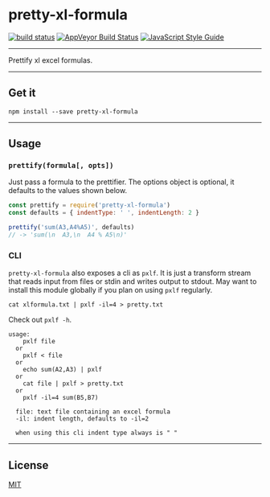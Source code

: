 # pretty-xl-formula

[![build status](http://img.shields.io/travis/chiefbiiko/pretty-xl-formula.svg?style=flat)](http://travis-ci.org/chiefbiiko/pretty-xl-formula) [![AppVeyor Build Status](https://ci.appveyor.com/api/projects/status/github/chiefbiiko/pretty-xl-formula?branch=master&svg=true)](https://ci.appveyor.com/project/chiefbiiko/pretty-xl-formula) [![JavaScript Style Guide](https://img.shields.io/badge/code_style-standard-brightgreen.svg)](https://standardjs.com)


***

Prettify xl excel formulas.

***

## Get it

```
npm install --save pretty-xl-formula
```

***

## Usage

### `prettify(formula[, opts])`

Just pass a formula to the prettifier. The options object is optional, it defaults to the values shown below.

```js
const prettify = require('pretty-xl-formula')
const defaults = { indentType: ' ', indentLength: 2 }

prettify('sum(A3,A4%A5)', defaults)
// -> 'sum(\n  A3,\n  A4 % A5\n)'
```

### CLI

`pretty-xl-formula` also exposes a cli as `pxlf`. It is just a transform stream that reads input from files or stdin and writes output to stdout. May want to install this module globally if you plan on using `pxlf` regularly.

```
cat xlformula.txt | pxlf -il=4 > pretty.txt
```

Check out `pxlf -h`.

```
usage:
    pxlf file
  or
    pxlf < file
  or
    echo sum(A2,A3) | pxlf
  or
    cat file | pxlf > pretty.txt
  or
    pxlf -il=4 sum(B5,B7)

  file: text file containing an excel formula
  -il: indent length, defaults to -il=2

  when using this cli indent type always is " "
```

***

## License

[MIT](./license.md)
